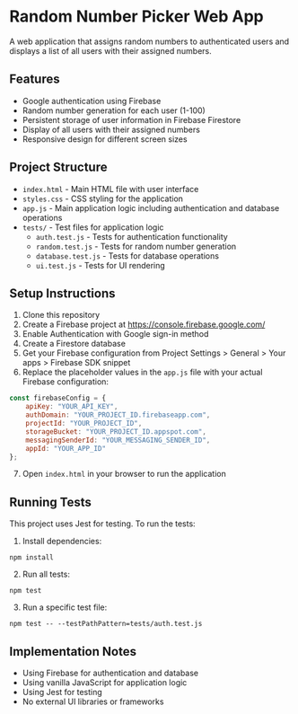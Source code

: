# Random Number Picker Web App

A web application that assigns random numbers to authenticated users and displays a list of all users with their assigned numbers.

## Features

- Google authentication using Firebase
- Random number generation for each user (1-100)
- Persistent storage of user information in Firebase Firestore
- Display of all users with their assigned numbers
- Responsive design for different screen sizes

## Project Structure

- `index.html` - Main HTML file with user interface
- `styles.css` - CSS styling for the application
- `app.js` - Main application logic including authentication and database operations
- `tests/` - Test files for application logic
  - `auth.test.js` - Tests for authentication functionality
  - `random.test.js` - Tests for random number generation
  - `database.test.js` - Tests for database operations
  - `ui.test.js` - Tests for UI rendering

## Setup Instructions

1. Clone this repository
2. Create a Firebase project at https://console.firebase.google.com/
3. Enable Authentication with Google sign-in method
4. Create a Firestore database
5. Get your Firebase configuration from Project Settings > General > Your apps > Firebase SDK snippet
6. Replace the placeholder values in the `app.js` file with your actual Firebase configuration:

```javascript
const firebaseConfig = {
    apiKey: "YOUR_API_KEY",
    authDomain: "YOUR_PROJECT_ID.firebaseapp.com",
    projectId: "YOUR_PROJECT_ID",
    storageBucket: "YOUR_PROJECT_ID.appspot.com",
    messagingSenderId: "YOUR_MESSAGING_SENDER_ID",
    appId: "YOUR_APP_ID"
};
```

7. Open `index.html` in your browser to run the application

## Running Tests

This project uses Jest for testing. To run the tests:

1. Install dependencies:
```
npm install
```

2. Run all tests:
```
npm test
```

3. Run a specific test file:
```
npm test -- --testPathPattern=tests/auth.test.js
```

## Implementation Notes

- Using Firebase for authentication and database
- Using vanilla JavaScript for application logic
- Using Jest for testing
- No external UI libraries or frameworks
